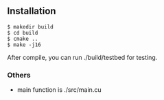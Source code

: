 ## Installation
```shell
$ makedir build
$ cd build
$ cmake ..
$ make -j16
```
After compile, you can run ./build/testbed for testing.

### Others
- main function is ./src/main.cu
